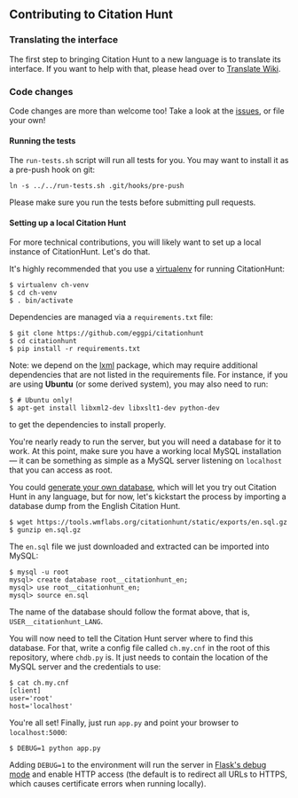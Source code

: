 ## Contributing to Citation Hunt

### Translating the interface

The first step to bringing Citation Hunt to a new language is to translate its
interface. If you want to help with that, please head over to
[Translate Wiki](https://translatewiki.net/w/i.php?title=Special:Translate&group=citationhunt).

### Code changes

Code changes are more than welcome too! Take a look at the
[issues](https://github.com/eggpi/citationhunt/issues), or file your own!

#### Running the tests

The `run-tests.sh` script will run all tests for you. You may want to install it
as a pre-push hook on git:

```
ln -s ../../run-tests.sh .git/hooks/pre-push
```

Please make sure you run the tests before submitting pull requests.

#### Setting up a local Citation Hunt

For more technical contributions, you will likely want to set up a local
instance of CitationHunt. Let's do that.

It's highly recommended that you use a
[virtualenv](https://pypi.python.org/pypi/virtualenv) for running CitationHunt:

```
$ virtualenv ch-venv
$ cd ch-venv
$ . bin/activate
```

Dependencies are managed via a `requirements.txt` file:

```
$ git clone https://github.com/eggpi/citationhunt
$ cd citationhunt
$ pip install -r requirements.txt
```

Note: we depend on the [lxml](http://lxml.de/) package, which may require
additional dependencies that are not listed in the requirements file. For
instance, if you are using **Ubuntu** (or some derived system), you may
also need to run:

```
$ # Ubuntu only!
$ apt-get install libxml2-dev libxslt1-dev python-dev
```

to get the dependencies to install properly.

You're nearly ready to run the server, but you will need a database for it to
work. At this point, make sure you have a working local MySQL installation —
it can be something as simple as a MySQL server listening on `localhost` that
you can access as root.

You could
[generate your own database](https://github.com/eggpi/citationhunt/blob/master/scripts/README.md),
which will let you try out Citation Hunt in any language, but for now, let's
kickstart the process by importing a database dump from the English Citation
Hunt.

```
$ wget https://tools.wmflabs.org/citationhunt/static/exports/en.sql.gz
$ gunzip en.sql.gz
```

The `en.sql` file we just downloaded and extracted can be imported into MySQL:

```
$ mysql -u root
mysql> create database root__citationhunt_en;
mysql> use root__citationhunt_en;
mysql> source en.sql
```

The name of the database should follow the format above, that is,
`USER__citationhunt_LANG`.

You will now need to tell the Citation Hunt server where to find this database.
For that, write a config file called `ch.my.cnf` in the root of this repository,
where `chdb.py` is. It just needs to contain the location of the MySQL server
and the credentials to use:

```
$ cat ch.my.cnf
[client]
user='root'
host='localhost'
```

You're all set! Finally, just run `app.py` and point your browser to
`localhost:5000`:

```
$ DEBUG=1 python app.py
```

Adding `DEBUG=1` to the environment will run the server in [Flask's debug
mode](http://flask.pocoo.org/docs/0.10/quickstart/#debug-mode) and enable HTTP
access (the default is to redirect all URLs to HTTPS, which causes certificate
errors when running locally).

